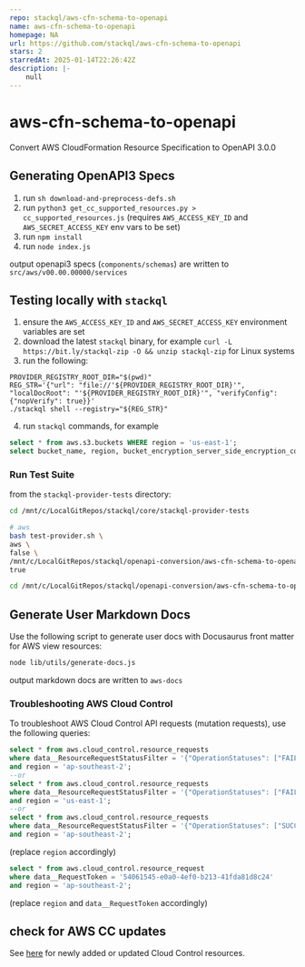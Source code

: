 ```yaml
---
repo: stackql/aws-cfn-schema-to-openapi
name: aws-cfn-schema-to-openapi
homepage: NA
url: https://github.com/stackql/aws-cfn-schema-to-openapi
stars: 2
starredAt: 2025-01-14T22:26:42Z
description: |-
    null
---
```


# aws-cfn-schema-to-openapi
Convert AWS CloudFormation Resource Specification to OpenAPI 3.0.0

## Generating OpenAPI3 Specs
1. run `sh download-and-preprocess-defs.sh`
2. run `python3 get_cc_supported_resources.py > cc_supported_resources.js` (requires `AWS_ACCESS_KEY_ID` and `AWS_SECRET_ACCESS_KEY` env vars to be set)
3. run `npm install`
4. run `node index.js`

output openapi3 specs (`components/schemas`) are written to `src/aws/v00.00.00000/services`

## Testing locally with `stackql`
1. ensure the `AWS_ACCESS_KEY_ID` and `AWS_SECRET_ACCESS_KEY` environment variables are set
2. download the latest `stackql` binary, for example `curl -L https://bit.ly/stackql-zip -O && unzip stackql-zip` for Linux systems
3. run the following:
```
PROVIDER_REGISTRY_ROOT_DIR="$(pwd)"
REG_STR='{"url": "file://'${PROVIDER_REGISTRY_ROOT_DIR}'", "localDocRoot": "'${PROVIDER_REGISTRY_ROOT_DIR}'", "verifyConfig": {"nopVerify": true}}'
./stackql shell --registry="${REG_STR}"
```
4. run `stackql` commands, for example 
```sql
select * from aws.s3.buckets WHERE region = 'us-east-1';
select bucket_name, region, bucket_encryption_server_side_encryption_configuration from aws.s3.bucket WHERE region = 'us-east-1' and data__Identifier = 'stackql-trial-bucket-01';
```

### Run Test Suite

from the `stackql-provider-tests` directory:

```bash
cd /mnt/c/LocalGitRepos/stackql/core/stackql-provider-tests

# aws
bash test-provider.sh \
aws \
false \
/mnt/c/LocalGitRepos/stackql/openapi-conversion/aws-cfn-schema-to-openapi \
true

cd /mnt/c/LocalGitRepos/stackql/openapi-conversion/aws-cfn-schema-to-openapi
```

## Generate User Markdown Docs
Use the following script to generate user docs with Docusaurus front matter for AWS view resources:

```bash
node lib/utils/generate-docs.js
```

output markdown docs are written to `aws-docs`

### Troubleshooting AWS Cloud Control

To troubleshoot AWS Cloud Control API requests (mutation requests), use the following queries:

```sql
select * from aws.cloud_control.resource_requests
where data__ResourceRequestStatusFilter = '{"OperationStatuses": ["FAILED"], "Operations": ["CREATE"]}'
and region = 'ap-southeast-2';
--or
select * from aws.cloud_control.resource_requests
where data__ResourceRequestStatusFilter = '{"OperationStatuses": ["FAILED"], "Operations": ["DELETE"]}'
and region = 'us-east-1';
--or
select * from aws.cloud_control.resource_requests
where data__ResourceRequestStatusFilter = '{"OperationStatuses": ["SUCCESS"], "Operations": ["UPDATE"]}'
and region = 'ap-southeast-2';
```

(replace `region` accordingly)

```sql
select * from aws.cloud_control.resource_request
where data__RequestToken = '54061545-e0a0-4ef0-b213-41fda81d8c24'
and region = 'ap-southeast-2';
```

(replace `region` and `data__RequestToken` accordingly)

## check for AWS CC updates

See [here](https://docs.aws.amazon.com/cloudcontrolapi/latest/userguide/doc-history.html) for newly added or updated Cloud Control resources.
